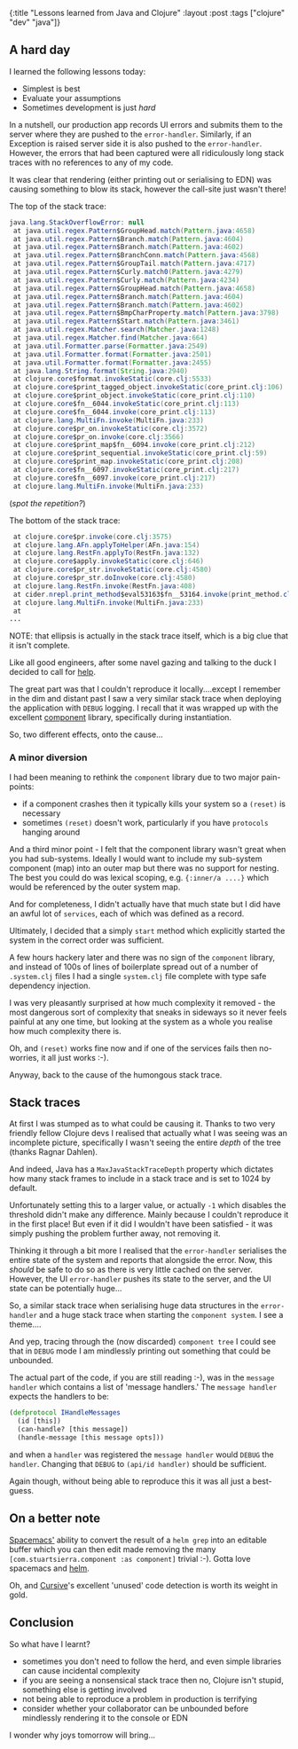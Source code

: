 {:title "Lessons learned from Java and Clojure"
 :layout :post
 :tags  ["clojure" "dev" "java"]}


## A hard day

I learned the following lessons today:

- Simplest is best
- Evaluate your assumptions
- Sometimes development is just _hard_

In a nutshell, our production app records UI errors and submits them to the server where they are pushed to the `error-handler`. Similarly, if an Exception is raised server side it is also pushed to the `error-handler`. However, the errors that had been captured were all ridiculously long stack traces with no references to any of my code.

It was clear that rendering (either printing out or serialising to EDN) was causing something to blow its stack, however the call-site just wasn't there!

The top of the stack trace:

```java
java.lang.StackOverflowError: null
 at java.util.regex.Pattern$GroupHead.match(Pattern.java:4658)
 at java.util.regex.Pattern$Branch.match(Pattern.java:4604)
 at java.util.regex.Pattern$Branch.match(Pattern.java:4602)
 at java.util.regex.Pattern$BranchConn.match(Pattern.java:4568)
 at java.util.regex.Pattern$GroupTail.match(Pattern.java:4717)
 at java.util.regex.Pattern$Curly.match0(Pattern.java:4279)
 at java.util.regex.Pattern$Curly.match(Pattern.java:4234)
 at java.util.regex.Pattern$GroupHead.match(Pattern.java:4658)
 at java.util.regex.Pattern$Branch.match(Pattern.java:4604)
 at java.util.regex.Pattern$Branch.match(Pattern.java:4602)
 at java.util.regex.Pattern$BmpCharProperty.match(Pattern.java:3798)
 at java.util.regex.Pattern$Start.match(Pattern.java:3461)
 at java.util.regex.Matcher.search(Matcher.java:1248)
 at java.util.regex.Matcher.find(Matcher.java:664)
 at java.util.Formatter.parse(Formatter.java:2549)
 at java.util.Formatter.format(Formatter.java:2501)
 at java.util.Formatter.format(Formatter.java:2455)
 at java.lang.String.format(String.java:2940)
 at clojure.core$format.invokeStatic(core.clj:5533)
 at clojure.core$print_tagged_object.invokeStatic(core_print.clj:106)
 at clojure.core$print_object.invokeStatic(core_print.clj:110)
 at clojure.core$fn__6044.invokeStatic(core_print.clj:113)
 at clojure.core$fn__6044.invoke(core_print.clj:113)
 at clojure.lang.MultiFn.invoke(MultiFn.java:233)
 at clojure.core$pr_on.invokeStatic(core.clj:3572)
 at clojure.core$pr_on.invoke(core.clj:3566)
 at clojure.core$print_map$fn__6094.invoke(core_print.clj:212)
 at clojure.core$print_sequential.invokeStatic(core_print.clj:59)
 at clojure.core$print_map.invokeStatic(core_print.clj:208)
 at clojure.core$fn__6097.invokeStatic(core_print.clj:217)
 at clojure.core$fn__6097.invoke(core_print.clj:217)
 at clojure.lang.MultiFn.invoke(MultiFn.java:233)
```

(_spot the repetition?_)

The bottom of the stack trace:

```java
 at clojure.core$pr.invoke(core.clj:3575)
 at clojure.lang.AFn.applyToHelper(AFn.java:154)
 at clojure.lang.RestFn.applyTo(RestFn.java:132)
 at clojure.core$apply.invokeStatic(core.clj:646)
 at clojure.core$pr_str.invokeStatic(core.clj:4580)
 at clojure.core$pr_str.doInvoke(core.clj:4580)
 at clojure.lang.RestFn.invoke(RestFn.java:408)
 at cider.nrepl.print_method$eval53163$fn__53164.invoke(print_method.clj:35)
 at clojure.lang.MultiFn.invoke(MultiFn.java:233)
 at
...
```
NOTE: that ellipsis is actually in the stack trace itself, which is a big clue that it isn't complete.

Like all good engineers, after some navel gazing and talking to the duck I decided to call for [help](https://groups.google.com/d/topic/clojure/H4s5a6enftA/discussion).

The great part was that I couldn't reproduce it locally....except I remember in the dim and distant past I saw a very similar stack trace when deploying the application with `DEBUG` logging. I recall that it was wrapped up with the excellent [component](https://github.com/stuartsierra/component) library, specifically during instantiation.

So, two different effects, onto the cause...

### A minor diversion
I had been meaning to rethink the `component` library due to two major pain-points:

- if a component crashes then it typically kills your system so a `(reset)` is necessary
- sometimes `(reset)` doesn't work, particularly if you have `protocols` hanging around

And a third minor point - I felt that the component library wasn't great when you had sub-systems. Ideally I would want to include my sub-system component (map) into an outer map but there was no support for nesting. The best you could do was lexical scoping, e.g. `{:inner/a ....}` which would be referenced by the outer system map.

And for completeness, I didn't actually have that much state but I did have an awful lot of `services`, each of which was defined as a record.

Ultimately, I decided that a simply `start` method which explicitly started the system in the correct order was sufficient.

A few hours hackery later and there was no sign of the `component` library, and instead of 100s of lines of boilerplate spread out of a number of `.system.clj` files I had a single `system.clj` file complete with type safe dependency injection.

I was very pleasantly surprised at how much complexity it removed - the most dangerous sort of complexity that sneaks in sideways so it never feels painful at any one time, but looking at the system as a whole you realise how much complexity there is.

Oh, and `(reset)` works fine now and if one of the services fails then no-worries, it all just works :-).

Anyway, back to the cause of the humongous stack trace.

## Stack traces

At first I was stumped as to what could be causing it. Thanks to two very friendly fellow Clojure devs I realised that actually what I was seeing was an incomplete picture, specifically I wasn't seeing the entire _depth_ of the tree (thanks Ragnar Dahlen).

And indeed, Java has a `MaxJavaStackTraceDepth` property which dictates how many stack frames to include in a stack trace and is set to 1024 by default.

Unfortunately setting this to a larger value, or actually `-1` which disables the threshold didn't make any difference. Mainly because I couldn't reproduce it in the first place! But even if it did I wouldn't have been satisfied - it was simply pushing the problem further away, not removing it.

Thinking it through a bit more I realised that the `error-handler` serialises the entire state of the system and reports that alongside the error. Now, this _should_ be safe to do so as there is very little cached on the server. However, the UI `error-handler` pushes its state to the server, and the UI state can be potentially huge...

So, a similar stack trace when serialising huge data structures in the `error-handler` and a huge stack trace when starting the `component system`. I see a theme....

And yep, tracing through the (now discarded) `component tree` I could see that in `DEBUG` mode I am mindlessly printing out something that could be unbounded.

The actual part of the code, if you are still reading :-), was in the `message handler` which contains a list of 'message handlers.' The `message handler` expects the handlers to be:

```clojure
(defprotocol IHandleMessages
  (id [this])
  (can-handle? [this message])
  (handle-message [this message opts]))
```

and when a `handler` was registered the `message handler` would `DEBUG` the `handler`. Changing that `DEBUG` to `(api/id handler)` should be sufficient.

Again though, without being able to reproduce this it was all just a best-guess.

## On a better note

[Spacemacs'](http://spacemacs.org) ability to convert the result of a `helm grep` into an editable buffer which you can then edit made removing the many `[com.stuartsierra.component :as component]` trivial :-). Gotta love spacemacs and [helm](https://tuhdo.github.io/helm-intro.html).


Oh, and [Cursive](https://cursive-ide.com)'s excellent 'unused' code detection is worth its weight in gold.

## Conclusion

So what have I learnt?

- sometimes you don't need to follow the herd, and even simple libraries can cause incidental complexity
- if you are seeing a nonsensical stack trace then no, Clojure isn't stupid, something else is getting involved
- not being able to reproduce a problem in production is terrifying
- consider whether your collaborator can be unbounded before mindlessly rendering it to the console or EDN

I wonder why joys tomorrow will bring...

